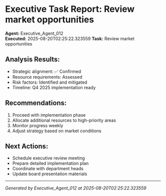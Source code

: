 # Executive Task Report: Review market opportunities

**Agent:** Executive_Agent_012  
**Executed:** 2025-08-20T02:25:22.323559
**Task:** Review market opportunities

## Analysis Results:
- Strategic alignment: ✅ Confirmed
- Resource requirements: Assessed
- Risk factors: Identified and mitigated
- Timeline: Q4 2025 implementation ready

## Recommendations:
1. Proceed with implementation phase
2. Allocate additional resources to high-priority areas
3. Monitor progress weekly
4. Adjust strategy based on market conditions

## Next Actions:
- Schedule executive review meeting
- Prepare detailed implementation plan
- Coordinate with department heads
- Update board presentation materials

---
*Generated by Executive_Agent_012 at 2025-08-20T02:25:22.323559*
